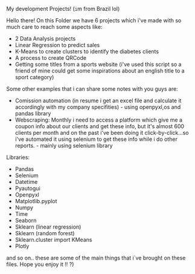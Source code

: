 
My development Projects! (`i`m from Brazil lol)

Hello there!
On this Folder we have 6 projects which i've made with so much care to reach some aspects like:
 - 2 Data Analysis projects
 - Linear Regression to predict sales
 - K-Means to create clusters to identify the diabetes clients
 - A process to create QRCode
 - Getting some titles from a sports website (i've used this script so a friend of mine could get some inspirations about an english title to a sport category)
 
 Some other examples that i can share some notes with you guys are:
 - Comission automation (in resume i get an excel file and calculate it accordingly with my company specifities) - using openpyxl,os and pandas library
 - Webscraping: Monthly i need to access a platform which give me a coupon info about our clients and get these info, but it's almost 600 clients per month and on the past i've been doing it click-by-click...so i've automated it using selenium to get these info while i do other reports. - mainly using selenium library
 
 Libraries:
- Pandas
- Selenium
- Datetime
- Pyautogui
- Openpyxl
- Matplotlib.pyplot
- Numpy
- Time
- Seaborn
- Sklearn (linear regression)
- Sklearn (random forest)
- Sklearn.cluster import KMeans
- Plotly

and so on.. these are some of the main things that i`ve brought on these files.
Hope you enjoy it !!
?)
